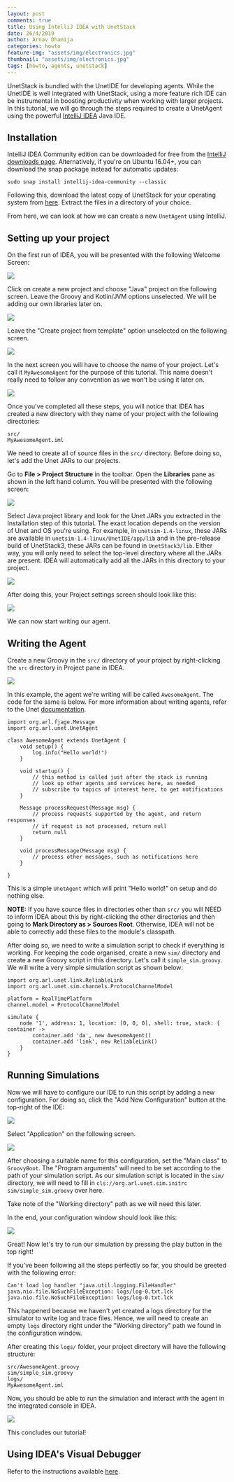 ```yaml
---
layout: post
comments: true
title: Using IntelliJ IDEA with UnetStack
date: 26/4/2019
author: Arnav Dhamija
categories: howto
feature-img: "assets/img/electronics.jpg"
thumbnail: "assets/img/electronics.jpg"
tags: [howto, agents, unetstack]
---
```


UnetStack is bundled with the UnetIDE for developing agents. While the UnetIDE is well integrated with UnetStack, using a more feature rich IDE can be instrumental in boosting productivity when working with larger projects. In this tutorial, we will go through the steps required to create a UnetAgent using the powerful [IntelliJ IDEA](https://www.jetbrains.com/idea/) Java IDE.

## Installation

IntelliJ IDEA Community edition can be downloaded for free from the [IntelliJ downloads page](https://www.jetbrains.com/idea/download/#section=linux). Alternatively, if you're on Ubuntu 16.04+, you can download the snap package instead for automatic updates:

`sudo snap install intellij-idea-community --classic`

Following this, download the latest copy of UnetStack for your operating system from [here](https://www.unetstack.net/downloads.html). Extract the files in a directory of your choice.

From here, we can look at how we can create a new `UnetAgent` using IntelliJ.

## Setting up your project

On the first run of IDEA, you will be presented with the following Welcome Screen:

![](assets/img/idea-setup/0.png)

Click on create a new project and choose "Java" project on the following screen. Leave the Groovy and Kotlin/JVM options unselected. We will be adding our own libraries later on.

![](assets/img/idea-setup/1.png)

Leave the "Create project from template" option unselected on the following screen.

![](assets/img/idea-setup/2.png)

In the next screen you will have to choose the name of your project. Let's call it `MyAwesomeAgent` for the purpose of this tutorial. This name doesn't really need to follow any convention as we won't be using it later on.

![](assets/img/idea-setup/3.png)

Once you've completed all these steps, you will notice that IDEA has created a new directory with they name of your project with the following directories:

```
src/
MyAwesomeAgent.iml
```

We need to create all of source files in the `src/` directory. Before doing so, let's add the Unet JARs to our projects.

Go to __File > Project Structure__ in the toolbar. Open the __Libraries__ pane as shown in the left hand column. You will be presented with the following screen:

![](assets/img/idea-setup/4.png)

Select Java project library and look for the Unet JARs you extracted in the Installation step of this tutorial. The exact location depends on the version of Unet and OS you're using. For example, in `unetsim-1.4-linux`, these JARs are available in `unetsim-1.4-linux/UnetIDE/app/lib` and in the pre-release build of UnetStack3, these JARs can be found in `UnetStack3/lib`. Either way, you will only need to select the top-level directory where all the JARs are present. IDEA will automatically add all the JARs in this directory to your project.

![](assets/img/idea-setup/1.png)

After doing this, your Project settings screen should look like this:

![](assets/img/idea-setup/6.png)

We can now start writing our agent.

## Writing the Agent

Create a new Groovy in the `src/` directory of your project by right-clicking the `src` directory in Project pane in IDEA.

![](assets/img/idea-setup/project.png)

In this example, the agent we're writing will be called `AwesomeAgent`. The code for the same is below. For more information about writing agents, refer to the Unet [documentation](https://www.unetstack.net/unet-agents.html).

```
import org.arl.fjage.Message
import org.arl.unet.UnetAgent

class AwesomeAgent extends UnetAgent {
    void setup() {
        log.info("Hello world!")
    }

    void startup() {
        // this method is called just after the stack is running
        // look up other agents and services here, as needed
        // subscribe to topics of interest here, to get notifications
    }

    Message processRequest(Message msg) {
        // process requests supported by the agent, and return responses
        // if request is not processed, return null
        return null
    }

    void processMessage(Message msg) {
        // process other messages, such as notifications here
    }

}
```

This is a simple `UnetAgent` which will print "Hello world!" on setup and do nothing else.

__NOTE:__ If you have source files in directories other than `src/` you will NEED to inform IDEA about this by right-clicking the other directories and then going to __Mark Directory as > Sources Root__. Otherwise, IDEA will not be able to correctly add these files to the module's classpath.

After doing so, we need to write a simulation script to check if everything is working. For keeping the code organised, create a new `sim/` directory and create a new Groovy script in this directory. Let's call it `simple_sim.groovy`. We will write a very simple simulation script as shown below:

```
import org.arl.unet.link.ReliableLink
import org.arl.unet.sim.channels.ProtocolChannelModel

platform = RealTimePlatform
channel.model = ProtocolChannelModel

simulate {
    node '1', address: 1, location: [0, 0, 0], shell: true, stack: { container ->
        container.add 'da', new AwesomeAgent()
        container.add 'link', new ReliableLink()
    }
}
```

## Running Simulations

Now we will have to configure our IDE to run this script by adding a new configuration. For doing so, click the "Add New Configuration" button at the top-right of the IDE:


![](assets/img/idea-setup/7.png)

Select "Application" on the following screen.

![](assets/img/idea-setup/config.png)

After choosing a suitable name for this configuration, set the "Main class" to `GroovyBoot`. The "Program arguments" will need to be set according to the path of your simulation script. As our simulation script is located in the `sim/` directory, we will need to fill in `cls://org.arl.unet.sim.initrc sim/simple_sim.groovy` over here.

Take note of the "Working directory" path as we will need this later.

In the end, your configuration window should look like this:

![](assets/img/idea-setup/8.png)

Great! Now let's try to run our simulation by pressing the play button in the top right! 

If you've been following all the steps perfectly so far, you should be greeted with the following error:

```
Can't load log handler "java.util.logging.FileHandler"
java.nio.file.NoSuchFileException: logs/log-0.txt.lck
java.nio.file.NoSuchFileException: logs/log-0.txt.lck
```

This happened because we haven't yet created a logs directory for the simulator to write log and trace files. Hence, we will need to create an empty `logs` directory right under the "Working directory" path we found in the configuration window.

After creating this `logs/` folder, your project directory will have the following structure:

```
src/AwesomeAgent.groovy
sim/simple_sim.groovy
logs/
MyAwesomeAgent.iml
```

Now, you should be able to run the simulation and interact with the agent in the integrated console in IDEA.

![](assets/img/idea-setup/9.png)

This concludes our tutorial!

## Using IDEA's Visual Debugger

Refer to the instructions available [here](https://www.jetbrains.com/help/idea/debugging-code.html).